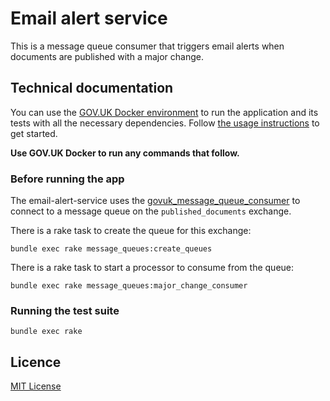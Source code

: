 # Email alert service

This is a message queue consumer that triggers email alerts when documents are published with a major change.

## Technical documentation

You can use the [GOV.UK Docker environment](https://github.com/alphagov/govuk-docker) to run the application and its tests with all the necessary dependencies. Follow [the usage instructions](https://github.com/alphagov/govuk-docker#usage) to get started.

**Use GOV.UK Docker to run any commands that follow.**

### Before running the app

The email-alert-service uses the [govuk_message_queue_consumer](https://github.com/alphagov/govuk_message_queue_consumer)
to connect to a message queue on the `published_documents` exchange.

There is a rake task to create the queue for this exchange:

```
bundle exec rake message_queues:create_queues
```

There is a rake task to start a processor to consume from the queue:

```
bundle exec rake message_queues:major_change_consumer
```

### Running the test suite

```
bundle exec rake
```

## Licence

[MIT License](LICENCE)
